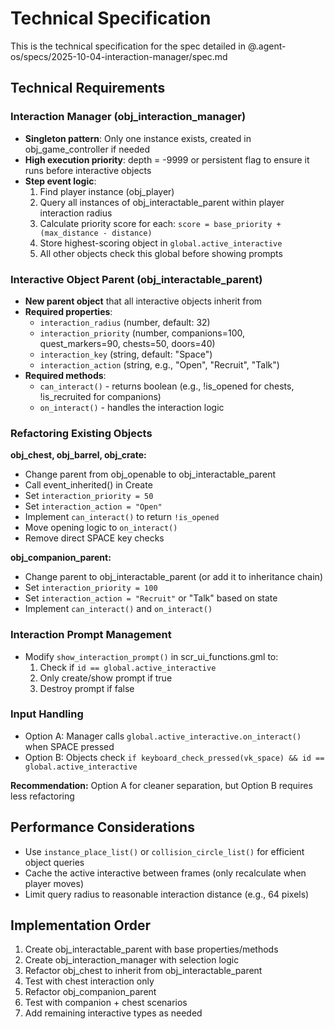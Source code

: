 # Technical Specification

This is the technical specification for the spec detailed in @.agent-os/specs/2025-10-04-interaction-manager/spec.md

## Technical Requirements

### Interaction Manager (obj_interaction_manager)

- **Singleton pattern**: Only one instance exists, created in obj_game_controller if needed
- **High execution priority**: depth = -9999 or persistent flag to ensure it runs before interactive objects
- **Step event logic**:
  1. Find player instance (obj_player)
  2. Query all instances of obj_interactable_parent within player interaction radius
  3. Calculate priority score for each: `score = base_priority + (max_distance - distance)`
  4. Store highest-scoring object in `global.active_interactive`
  5. All other objects check this global before showing prompts

### Interactive Object Parent (obj_interactable_parent)

- **New parent object** that all interactive objects inherit from
- **Required properties**:
  - `interaction_radius` (number, default: 32)
  - `interaction_priority` (number, companions=100, quest_markers=90, chests=50, doors=40)
  - `interaction_key` (string, default: "Space")
  - `interaction_action` (string, e.g., "Open", "Recruit", "Talk")
- **Required methods**:
  - `can_interact()` - returns boolean (e.g., !is_opened for chests, !is_recruited for companions)
  - `on_interact()` - handles the interaction logic

### Refactoring Existing Objects

**obj_chest, obj_barrel, obj_crate:**
- Change parent from obj_openable to obj_interactable_parent
- Call event_inherited() in Create
- Set `interaction_priority = 50`
- Set `interaction_action = "Open"`
- Implement `can_interact()` to return `!is_opened`
- Move opening logic to `on_interact()`
- Remove direct SPACE key checks

**obj_companion_parent:**
- Change parent to obj_interactable_parent (or add it to inheritance chain)
- Set `interaction_priority = 100`
- Set `interaction_action = "Recruit"` or "Talk" based on state
- Implement `can_interact()` and `on_interact()`

### Interaction Prompt Management

- Modify `show_interaction_prompt()` in scr_ui_functions.gml to:
  1. Check if `id == global.active_interactive`
  2. Only create/show prompt if true
  3. Destroy prompt if false

### Input Handling

- Option A: Manager calls `global.active_interactive.on_interact()` when SPACE pressed
- Option B: Objects check `if keyboard_check_pressed(vk_space) && id == global.active_interactive`

**Recommendation:** Option A for cleaner separation, but Option B requires less refactoring

## Performance Considerations

- Use `instance_place_list()` or `collision_circle_list()` for efficient object queries
- Cache the active interactive between frames (only recalculate when player moves)
- Limit query radius to reasonable interaction distance (e.g., 64 pixels)

## Implementation Order

1. Create obj_interactable_parent with base properties/methods
2. Create obj_interaction_manager with selection logic
3. Refactor obj_chest to inherit from obj_interactable_parent
4. Test with chest interaction only
5. Refactor obj_companion_parent
6. Test with companion + chest scenarios
7. Add remaining interactive types as needed
